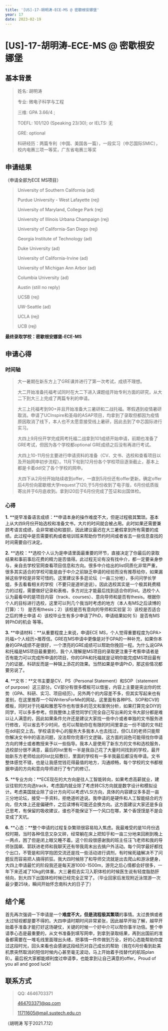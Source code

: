 ```yaml
---
title: '[US]-17-胡明涛-ECE-MS @ 密歇根安娜堡'
year: 17
date: 2023-02-19
---
```


# [US]-17-胡明涛-ECE-MS @ 密歇根安娜堡

 

## 基本背景



> 姓名: 胡明涛
>
> 专业: 微电子科学与工程
>
> 三维: GPA 3.66/4 ;
>
> TOEFL: 101/120 (Speaking 23/30); or IELTS: 无
>
> GRE: optional
>
> 科研经历：两篇专利（中国、美国各一篇），一段实习（中芯国际SMIC），校内电赛三项一等奖，广东省电赛三等奖

 

## 申请结果 

（申请全部为ECE MS项目）

>  University of Southern California (ad)
>
> Purdue University - West Lafayette (rej)
>
> University of Maryland, College Park (rej)
>
> University of Illinois Urbana Champaign (rej)
>
> University of California-San Diego (rej)
>
> Georgia Institute of Technology (ad)
>
> Duke University (ad)
>
> University of California-Irvine (ad)
>
> University of Michigan Ann Arbor (ad)
>
> Columbia University (ad)
>
> Austin (still no reply)
>
> UCSB (rej)
>
> UW-Seattle (ad)
>
> UCLA (rej)
>
> UCB (rej)



**最终录取学校：密歇根安娜堡-ECE-MS**

 

## 申请心得



### 时间轴

> 大一暑期在新东方上了GRE课并进行了第一次考试，成绩不理想。
>
> 大二开始准备托福考试同时在大二下进入课题组开始专利方面的研究，从大二下到大三上完成了两篇专利的申请。
>
> 大三上托福考到90+并且开始准备大三暑研和二战托福。寒假遇到疫情暑研取消。申请了UCInspire和圣母的ASAP项目，均拿到了录取但都因为疫情原因取消了线下，本人也不太愿意接受线上暑研，因此去到了中芯国际进行实习。
>
> 大四上9月份开学完成网考托福二战拿到101成绩开始申请，前期也准备了GRE考试，但因为各个学校都optional GRE成绩之后没有再进行考试。
>
> 大四上10-11月份主要进行申请资料的准备（CV、文书、选校和查看项目以及开始网申初步流程）。11月下旬到12月份各个学校项目逐渐截止，基本上都是卡着ddl交了各个学校的网申。
>
> 大四下从2月份开始陆续收到offer，一直到5月份还有offer更新。确定offer后4月份向密歇根大学request了I20,于5月份收到了电子版，6月份纸质版寄出并于6月底收到。拿到I20后于6月份完成了签证和出国体检。

 

### 心得



**1.**    **提早准备语言成绩：**申请本身的操作难度不大，但是过程极其繁琐。基本上从大四9月份开始选校和准备文书，大片的时间就会被占用。此时如果还需要兼顾考语言成绩，会非常被动和狼狈，因此建议最迟在大三暑假拿到所有需要的成绩。此过程中是否需要机构或者培训班来帮助你节约时间或者省去一些信息查找的时间需要自行决定。

 

**2.**    **选校：**选校个人认为是申请里面最重要的环节，直接决定了你最后的录取结果和事前事后花费的精力是否值得。此过程无论有没有找中介，都一定要亲身参与，亲自去学校官网查看项目信息和方向。很多中介给出的list同质化非常严重，很多其实适合的学校可能是由于中介之前缺乏申请的经验而没有推荐给你，如果漏掉这些学校是非常可惜的。这里建议多多逛论坛（一亩三分地），多问问学长学姐，多去看看相关的学校（不要只是道听途说）。因此选校其实是一个极其耗费精力的过程，需要做好记录和表格，多方对比才能最后找到适合你的list。选校个人认为最看中的是项目内容（track、courses）、意向导师和是否有thesis。根据你个人的目标进行选校，这里可以列几个我当时考虑的地方（本人有MS之后读博的打算）：1） 是否有thesis；2）该校是否有意向的导师和实验室 3）该校是否适合之后的博士申请 4）该校毕业生有多少申请了PhD，申请结果如何 5）是否有MS转PhD的机会 等等。

 

**3.**    **申请材料：**从重要程度上来说，申请ECE MS，个人觉得重要程度为GPA>托福>个人经历>推荐信。GRE在MS申请中更像是对于GPA的一种补充，如果你本身的GPA成绩不是很好，一个漂亮的GRE成绩可以帮助你挽回一程。为什么说GPA和托福是MS项目最重要的，我个人理解是MS项目的录取更注重于考察申请者是否有能力可以完成所申请的项目，你的GPA和托福就是证明你能完成MS项目最有力的证据，科研反而是一种锦上添花的效果。当然如果是申请PhD，那这些情况都要另说了。

 

**4.**    **文书：**文书主要是CV、PS（Personal Statement）和SOP（statement of purpose）这三部分。CV部分有很多模板可以借鉴，内容上主要是突出你的优势（GPA、科研、实习、项目经历）。另外两个的内容差不多，但其实写起来也有差别，在这里推荐一个叫WritersForMe的网站，这里面有各种PS、SOP和CV的模板，同时对于托福和雅思写作也有很多的范文和案例分析，如果打算完全DIY的同学，可以多多参考。但我整体上感觉同学们完全自己写出来的文书大部分都是难以让人满意的，因此如果条件允许还是建议大家找一些中介或者单独的文书服务进行修改，可以省去不少时间，也可以帮助你在有限的时间里拿出一份不错的文书赶在ddl前交上去。学校语言中心的服务大多我本人也去找过，但CLE的老师只能帮你解决文书中的语法问题，没法帮你完善行文逻辑，这方面的润色可能得找你申请方向的博士或者教授来予以一些指导。我本人是使用了新东方的文书和选校服务，选校部分很不满意，最后的list里有一半是我自己花了大量时间找到的学校，最开始新东方老师给出的list比较敷衍，里面的学校有一多半我最后都没有申请。文书整体感觉不错，也是让我感觉钱花得最值的地方，沟通顺畅，每个学校的文书都根据申请的方向和意向导师进行了专门的修订。

 

**5.**    **专业方向：**ECE现在的大方向是往人工智能转向，如果考虑高薪就业，建议往软的方向选track，考虑国内就业除了考虑转CS方向就是数字设计和模拟设计。考虑美国就业除了设计方向可以考虑VLSI方向，具体的内容建议多多逛一亩三分地论坛，接受一手资料，拒绝道听途说。我申请的是硬件和人工智能结合的方向，但大体上还是偏硬件，之后读博有可能还会换方向。这方面建议大家还是多自己思考，有保留的吸收建议，谁也不能保证下一个风口在哪，某个香馍馍是不是会变成了天坑。

 

**6.**    **心态：**整个申请的过程复杂繁琐很容易陷入焦虑。我最难受的是10月份选校时期，当时各种信息又杂又碎，经常躺在床上把知乎和一亩三分地来回刷到晚上一两点，困了但是闭上眼又睡不着。这个阶段很感谢我的班主任汪飞老师和我的导师张国飙、郭跃进老师和我聊天还有带我周末出去搞户外活动。每个同学最好都找个出口，不管是和同学抱团交流还是找一些活动进行调剂，有时候死磕解决不了问题反而容易把人搞得抓狂。我大四时候除了和导师交流就是出去爬山和游泳健身，大四上申请最忙的阶段我还是每天游1000-1500m，游完之后心情都会好很多，一年下来还减了10kg的体重。大三暑假去实习入职体检的时候医生说有轻度脂肪肝倾向，到大四下出国体检时候已经完全正常了。（毕业回家后发现附近泳馆游一次最少要25块，瞬间开始怀念南科大的日子了）



## 结个尾



首先再次强调一下申请是一个**难度不大，但是流程极其繁琐**的事情。太过畏惧或者太过轻视都是要不得的。大四申请时期时间非常紧张，因此越早开始了解，越早开始着手准备才能打好这场硬仗，关键的时候一个好中介可以帮你事半功倍。整个申请季心态是最重要的，从文书准备到填写网申，到拿到录取结果，再到出国前的准备都需要在一堆毛线里面理出头绪，把事情一件件做到万全，好的心态能帮助你度过这段时光，回头来看也会感谢这段经历对自己成长的帮助（我在6月份看到赴美机票突然取消的短信时候内心甚至毫无波动，马上开始着手找替代的航班plan B）。最后祝大家都能顺利度过申请季，也能拿到让自己满意的offer。Proud of you all and good luck!



## 联系方式



> QQ: 4646703371 
>
> 464703371@qq.com  
>
> 11711605@mail.sustech.edu.cn



（胡明涛 写于2021.7.12）

